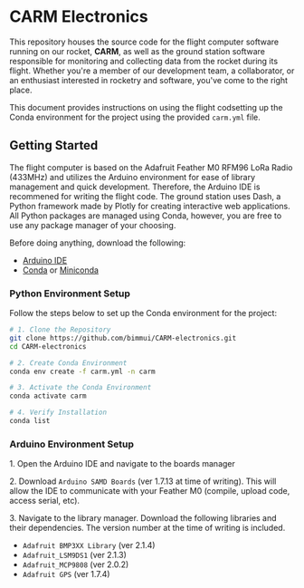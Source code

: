 # CARM Electronics

This repository houses the source code for the flight computer software running on our rocket, **CARM**, as well as the ground station software responsible for monitoring and collecting data from the rocket during its flight. Whether you're a member of our development team, a collaborator, or an enthusiast interested in rocketry and software, you've come to the right place.

This document provides instructions on using the flight codsetting up the Conda environment for the project using the provided ```carm.yml``` file.


## Getting Started
The flight computer is based on the Adafruit Feather M0 RFM96 LoRa Radio (433MHz) and utilizes the Arduino environment for ease of library management and quick development. Therefore, the Arduino IDE is recommened for writing the flight code. The ground station uses Dash, a Python framework made by Plotly for creating interactive web applications. All Python packages are managed using Conda, however, you are free to use any package manager of your choosing.


Before doing anything, download the following:
- [Arduino IDE](https://www.arduino.cc/en/software)
- [Conda](https://docs.conda.io/en/latest/) or [Miniconda](https://docs.conda.io/projects/miniconda/en/latest/)

### Python Environment Setup

Follow the steps below to set up the Conda environment for the project:

```bash
# 1. Clone the Repository
git clone https://github.com/bimmui/CARM-electronics.git
cd CARM-electronics

# 2. Create Conda Environment
conda env create -f carm.yml -n carm

# 3. Activate the Conda Environment
conda activate carm

# 4. Verify Installation
conda list
```

### Arduino Environment Setup

1\. Open the Arduino IDE and navigate to the boards manager

2\. Download `Arduino SAMD Boards` (ver 1.7.13 at time of writing). This will allow the IDE to communicate with your Feather M0 (compile, upload code, access serial, etc).

3\. Navigate to the library manager. Download the following libraries and their dependencies. The version number at the time of writing is included.
- `Adafruit BMP3XX Library` (ver 2.1.4)
- `Adafruit_LSM9DS1` (ver 2.1.3)
- `Adafruit_MCP9808` (ver 2.0.2)
- `Adafruit GPS` (ver 1.7.4)